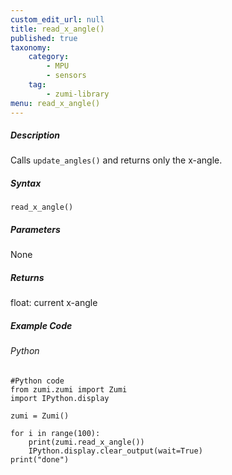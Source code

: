 ```yaml
---
custom_edit_url: null
title: read_x_angle()
published: true
taxonomy:
    category:
        - MPU
        - sensors
    tag:
        - zumi-library
menu: read_x_angle()
---
```


##### Description
Calls ```update_angles()``` and returns only the x-angle.

##### Syntax
```read_x_angle()```<br />

##### Parameters
None

##### Returns
float: current x-angle

##### Example Code
###### Python
```
#Python code
from zumi.zumi import Zumi
import IPython.display

zumi = Zumi()

for i in range(100):
    print(zumi.read_x_angle())
    IPython.display.clear_output(wait=True) 
print("done")

```